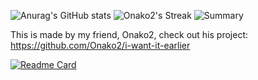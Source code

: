 ![Anurag's GitHub stats](https://github-readme-stats.vercel.app/api?username=valooost&show_icons=true&theme=dark&hide_border=true)  ![Onako2's Streak](https://github-readme-streak-stats.herokuapp.com/?user=valooost&theme=dark&hide_border=true) ![Summary](https://github-profile-summary-cards.vercel.app/api/cards/profile-details?username=valooost&show_icons=true&theme=dark&hide_border=true)

This is made by my friend, Onako2, check out his project:
https://github.com/Onako2/i-want-it-earlier

[![Readme Card](https://github-readme-stats.vercel.app/api/pin/?username=valooost&repo=i-want-it-earlier&show_icons=true&theme=dark)](https://github.com/anuraghazra/github-readme-stats)
